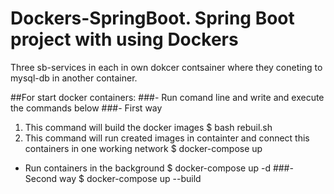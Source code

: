 # Dockers-SpringBoot. Spring Boot project with using Dockers
Three sb-services in each in own dokcer contsainer where they coneting to mysql-db in another container.

##For start docker containers:
###- Run comand line and write and execute the commands below
###- First way
1. This command will build the docker images
$ bash rebuil.sh
2. This command will run created images in containter and connect this containers in one working network
$ docker-compose up
- Run containers in the background
$ docker-compose up -d
###- Second way
$ docker-compose up --build
